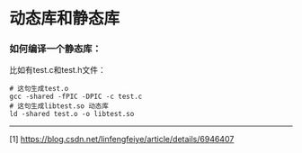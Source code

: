 # 动态库和静态库

### 如何编译一个静态库：

比如有test.c和test.h文件：
```
# 这句生成test.o
gcc -shared -fPIC -DPIC -c test.c
# 这句生成libtest.so 动态库
ld -shared test.o -o libtest.so
```

---
[1] https://blog.csdn.net/linfengfeiye/article/details/6946407